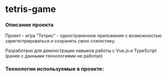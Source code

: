 # tetris-game

### Описание проекта

Проект - игра "Тетрис" - одностраничное приложение с возможностью зарегестрироваться и сохранять свою статистику.

Разработано для демонстрации навыков работы с Vue.js и TypeScript (ранее с данными технологиями не работал)

### Технологии используемые в проекте:
